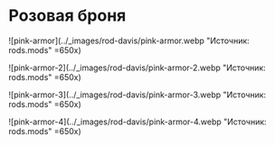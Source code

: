 # Розовая броня

![pink-armor](../_images/rod-davis/pink-armor.webp "Источник: rods.mods" =650x)

![pink-armor-2](../_images/rod-davis/pink-armor-2.webp "Источник: rods.mods" =650x)

![pink-armor-3](../_images/rod-davis/pink-armor-3.webp "Источник: rods.mods" =650x)

![pink-armor-4](../_images/rod-davis/pink-armor-4.webp "Источник: rods.mods" =650x)
